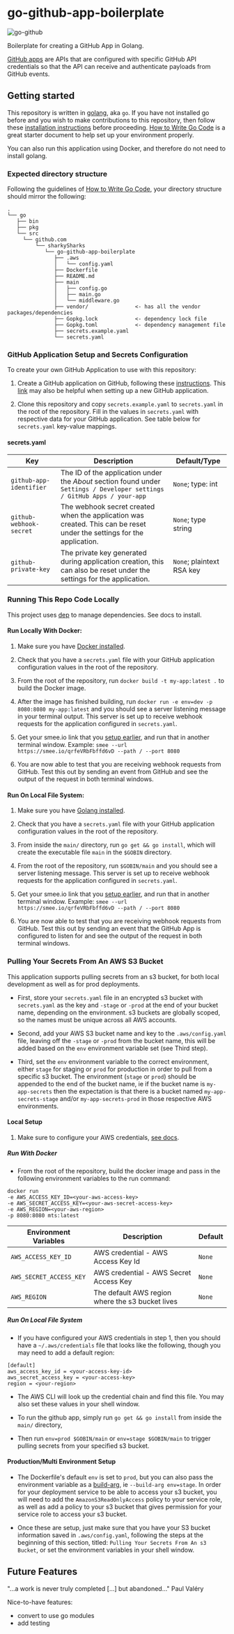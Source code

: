 # go-github-app-boilerplate

![go-github](go-github.png)

Boilerplate for creating a GitHub App in Golang.

[GitHub apps](https://docs.github.com/en/free-pro-team@latest/developers/apps/getting-started-with-apps) are APIs that are configured with specific GitHub API credentials so that the API can receive and authenticate payloads from GitHub events.

## Getting started

This repository is written in [golang](https://golang.org/), aka `go`. If you have not installed go before and you wish to make contributions to this repository, then follow these [installation instructions](https://golang.org/doc/install) before proceeding.
[How to Write Go Code](https://golang.org/doc/code.html) is a great starter document to help set up your environment properly.

You can also run this application using Docker, and therefore do not need to install golang.

### Expected directory structure

Following the guidelines of [How to Write Go Code](https://golang.org/doc/code.html), your directory structure should mirror the following:

 ```
 .
 └── go 
    ├── bin
    ├── pkg
    └── src
      └── github.com
          └── sharkySharks
             └── go-github-app-boilerplate
                ├── .aws
                │   └── config.yaml
                ├── Dockerfile
                ├── README.md
                ├── main
                │   ├── config.go
                │   ├── main.go
                │   └── middleware.go
                ├── vendor/               <- has all the vendor packages/dependencies
                ├── Gopkg.lock            <- dependency lock file
                ├── Gopkg.toml            <- dependency management file
                ├── secrets.example.yaml
                └── secrets.yaml
```

### GitHub Application Setup and Secrets Configuration

To create your own GitHub Application to use with this repository:

1. Create a GitHub application on GitHub, following these [instructions](https://developer.github.com/apps/building-github-apps/creating-a-github-app/).
This [link](https://developer.github.com/apps/quickstart-guides/setting-up-your-development-environment/) may also be helpful when setting up a new GitHub application.

2. Clone this repository and copy `secrets.example.yaml` to `secrets.yaml` in the root of the repository. Fill in the values in `secrets.yaml` with respective data for your GitHub application. See table below for `secrets.yaml` key-value mappings.

#### secrets.yaml

| Key                      | Description                                                              | Default/Type                     |
|--------------------------|--------------------------------------------------------------------------| ---------------------------------|
| `github-app-identifier`  | The ID of the application under the _About_ section found under `Settings / Developer settings / GitHub Apps / your-app` | `None`; type: int |
| `github-webhook-secret`  | The webhook secret created when the application was created. This can be reset under the settings for the application. | `None`; type string |
| `github-private-key`     | The private key generated during application creation, this can also be reset under the settings for the application. | `None`; plaintext RSA key |

### Running This Repo Code Locally

This project uses [dep](https://golang.github.io/dep/) to manage dependencies. See docs to install.

#### Run Locally With Docker:

1. Make sure you have [Docker installed](https://docs.docker.com/v17.12/install/).

2. Check that you have a `secrets.yaml` file with your GitHub application configuration values in the root of the repository.

3. From the root of the repository, run `docker build -t my-app:latest .` to build the Docker image.

4. After the image has finished building, run `docker run -e env=dev -p 8080:8080 my-app:latest` and you should see a server listening message in your terminal output. This server is set up to receive webhook requests for the application configured in `secrets.yaml`.

5. Get your smee.io link that you [setup earlier](https://developer.github.com/apps/quickstart-guides/setting-up-your-development-environment/#step-1-start-a-new-smee-channel), and run that in another terminal window. Example: `smee --url https://smee.io/qrfeVRbFbffd6vD --path / --port 8080`

6. You are now able to test that you are receiving webhook requests from GitHub. Test this out by sending an event from GitHub and see the output of the request in both terminal windows.

#### Run On Local File System:

1. Make sure you have [Golang installed](https://golang.org/doc/install).

2. Check that you have a `secrets.yaml` file with your GitHub application configuration values in the root of the repository.

3. From inside the `main/` directory, run `go get && go install`, which will create the executable file `main` in the `$GOBIN` directory.

4. From the root of the repository, run `$GOBIN/main` and you should see a server listening message. This server is set up to receive webhook requests for the application configured in `secrets.yaml`.

5. Get your smee.io link that you [setup earlier](https://developer.github.com/apps/quickstart-guides/setting-up-your-development-environment/#step-1-start-a-new-smee-channel), and run that in another terminal window. Example: `smee --url https://smee.io/qrfeVRbFbffd6vD --path / --port 8080`

6. You are now able to test that you are receiving webhook requests from GitHub. Test this out by sending an event that the GitHub App is configured to listen for and see the output of the request in both terminal windows.


### Pulling Your Secrets From An AWS S3 Bucket

This application supports pulling secrets from an s3 bucket, for both local development as well as for prod deployments.

* First, store your `secrets.yaml` file in an encrypted s3 bucket with `secrets.yaml` as the key and `-stage` or `-prod` at the end of your bucket name, depending on the environment. s3 buckets are globally scoped, so the names must be unique across all AWS accounts.

* Second, add your AWS S3 bucket name and key to the `.aws/config.yaml` file, leaving off the `-stage` or `-prod` from the bucket name, this will be added based on the `env` environment variable set (see Third step).

* Third, set the `env` environment variable to the correct environment, either `stage` for staging or `prod` for production in order to pull from a specific s3 bucket. The environment (`stage` or `prod`) should be appended to the end of the bucket name, ie if the bucket name is `my-app-secrets` then the expectation is that there is a bucket named `my-app-secrets-stage` and/or `my-app-secrets-prod` in those respective AWS environments.

#### Local Setup

1. Make sure to configure your AWS credentials, [see docs](https://docs.aws.amazon.com/cli/latest/userguide/cli-chap-configure.html).


##### Run With Docker

* From the root of the repository, build the docker image and pass in the following environment variables to the run command:
```
docker run
-e AWS_ACCESS_KEY_ID=<your-aws-access-key>
-e AWS_SECRET_ACCESS_KEY=<your-aws-secret-access-key>
-e AWS_REGION=<your-aws-region>
-p 8080:8080 mts:latest
```

| Environment Variables           | Description                                                              | Default |
|---------------------------------|--------------------------------------------------------------------------|---------|
| `AWS_ACCESS_KEY_ID`             | AWS credential - AWS Access Key Id                                       | `None`  |
| `AWS_SECRET_ACCESS_KEY`         | AWS credential - AWS Secret Access Key                                   | `None`  |
| `AWS_REGION`                    | The default AWS region where the s3 bucket lives                         | `None`  |

##### Run On Local File System

* If you have configured your AWS credentials in step 1, then you should have a `~/.aws/credentials` file that looks like the following, though you may need to add a default region:

```
[default]
aws_access_key_id = <your-access-key-id>
aws_secret_access_key = <your-access-key>
region = <your-region>
```

* The AWS CLI will look up the credential chain and find this file. You may also set these values in your shell window.

* To run the github app, simply run `go get && go install` from inside the `main/` directory,

* Then run `env=prod $GOBIN/main` or `env=stage $GOBIN/main` to trigger pulling secrets from your specified s3 bucket.

#### Production/Multi Environment Setup

* The Dockerfile's default `env` is set to `prod`, but you can also pass the environment variable as a [build-arg](https://docs.docker.com/engine/reference/commandline/build/#set-build-time-variables---build-arg), ie `--build-arg env=stage`.
In order for your deployment service to be able to access your s3 bucket, you will need to add the `AmazonS3ReadOnlyAccess` policy to your service role, as well as add a policy to your s3 bucket that gives permission for your service role to access your s3 bucket.

* Once these are setup, just make sure that you have your S3 bucket information saved in `.aws/config.yaml`, following the steps at the beginning of this section, titled: `Pulling Your Secrets From An s3 Bucket`, or set the environment variables in your shell window.

## Future Features

"...a work is never truly completed [...] but abandoned..." Paul Valéry

Nice-to-have features:
- convert to use go modules
- add testing

